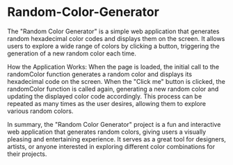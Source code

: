 # Random-Color-Generator
The "Random Color Generator" is a simple web application that generates random hexadecimal color codes and displays them on the screen.
It allows users to explore a wide range of colors by clicking a button, triggering the generation of a new random color each time.

How the Application Works:
When the page is loaded, the initial call to the randomColor function generates a random color and displays its hexadecimal code on the screen.
When the "Click me" button is clicked, the randomColor function is called again, generating a new random color and updating the displayed color code accordingly.
This process can be repeated as many times as the user desires, allowing them to explore various random colors.

In summary, the "Random Color Generator" project is a fun and interactive web application that generates random colors, 
giving users a visually pleasing and entertaining experience.
It serves as a great tool for designers, artists, or anyone interested in exploring different color combinations for their projects.

